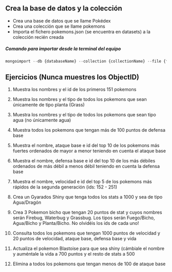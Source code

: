 ## Crea la base de datos y la colección

  * Crea una base de datos que se llame Pokédex
  * Crea una colección que se llame pokemons
  * Importa el fichero pokemons.json (se encuentra en datasets) a la colección recién creada

  ##### Comando para importar desde la terminal del equipo

```js
mongoimport --db {databaseName} --collection {collectionName} --file {fileName}.json
```


## Ejercicios (Nunca muestres los ObjectID)

  1. Muestra los nombres y el id de los primeros 151 pokemons
  2. Muestra los nombres y el tipo de todos los pokemons que sean únicamente de tipo planta (Grass)

  3. Muestra los nombres y el tipo de todos los pokemons que sean tipo agua (no únicamente agua)

  4. Muestra todos los pokemons que tengan más de 100 puntos de defensa base

  5. Muestra el nombre, ataque base e id del top 10 de los pokemons más fuertes ordenados de mayor a menor teniendo en cuenta el ataque base

  6. Muestra el nombre, defensa base e id del top 10 de los más débiles ordenados de más débil a menos débil teniendo en cuenta la defensa base

  7. Muestra el nombre, velocidad e id del top 5 de los pokemons más rápidos de la segunda generación (ids: 152 - 251)

  8. Crea un Gyarados Shiny que tenga todos los stats a 1000 y sea de tipo Agua/Dragón

  9. Crea 3 Pokemon bicho que tengan 20 puntos de stat y cuyos nombres serán Firebug, Waterbug y Grassbug. Los tipos serán Fuego/Bicho, Agua/Bicho y Planta/Bicho. No olvidéis los ids de cada uno!

  10. Consulta todos los pokemons que tengan 1000 puntos de velocidad y 20 puntos de velocidad, ataque base, defensa base y vida

  11. Actualiza el pokemon Blastoise para que sea shiny (cámbiale el nombre y auméntale la vida a 700 puntos y el resto de stats a 500

  12. Elimina a todos los pokemons que tengan menos de 100 de ataque base

